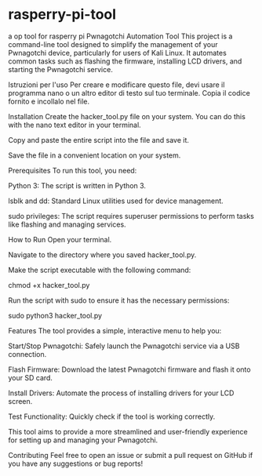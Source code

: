 # rasperry-pi-tool
a op tool for rasperry pi 
Pwnagotchi Automation Tool
This project is a command-line tool designed to simplify the management of your Pwnagotchi device, particularly for users of Kali Linux. It automates common tasks such as flashing the firmware, installing LCD drivers, and starting the Pwnagotchi service.

Istruzioni per l'uso
Per creare e modificare questo file, devi usare il programma nano o un altro editor di testo sul tuo terminale. Copia il codice fornito e incollalo nel file.

Installation
Create the hacker_tool.py file on your system. You can do this with the nano text editor in your terminal.

Copy and paste the entire script into the file and save it.

Save the file in a convenient location on your system.

Prerequisites
To run this tool, you need:

Python 3: The script is written in Python 3.

lsblk and dd: Standard Linux utilities used for device management.

sudo privileges: The script requires superuser permissions to perform tasks like flashing and managing services.

How to Run
Open your terminal.

Navigate to the directory where you saved hacker_tool.py.

Make the script executable with the following command:

chmod +x hacker_tool.py


Run the script with sudo to ensure it has the necessary permissions:

sudo python3 hacker_tool.py


Features
The tool provides a simple, interactive menu to help you:

Start/Stop Pwnagotchi: Safely launch the Pwnagotchi service via a USB connection.

Flash Firmware: Download the latest Pwnagotchi firmware and flash it onto your SD card.

Install Drivers: Automate the process of installing drivers for your LCD screen.

Test Functionality: Quickly check if the tool is working correctly.

This tool aims to provide a more streamlined and user-friendly experience for setting up and managing your Pwnagotchi.

Contributing
Feel free to open an issue or submit a pull request on GitHub if you have any suggestions or bug reports!
